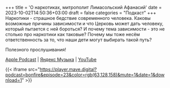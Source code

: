 +++
title = 'О наркотиках, митрополит Лимасольский Афанасий'
date = 2023-10-02T14:50:36+03:00
draft = false
categories = "Подкаст"
+++
Наркотики - страшное бедствие современного человека. Каковы возможные причины зависимости и что Церковь может дать человеку, который пытается с ней бороться? И почему тема зависимости - это не столько про наркотики как таковые? Почему мы тоже несём ответственность за то, что наши дети могут выбирать такой путь?

Полезного прослушивания!

[Apple Podcast](https://podcasts.apple.com/by/podcast/%D0%BE-%D0%BD%D0%B0%D1%80%D0%BA%D0%BE%D1%82%D0%B8%D0%BA%D0%B0%D1%85-%D0%BC%D0%B8%D1%82%D1%80%D0%BE%D0%BF%D0%BE%D0%BB%D0%B8%D1%82-%D0%BB%D0%B8%D0%BC%D0%B0%D1%81%D0%BE%D0%BB%D1%8C%D1%81%D0%BA%D0%B8%D0%B9-%D0%B0%D1%84%D0%B0%D0%BD%D0%B0%D1%81%D0%B8%D0%B9/id1670004262?i=1000629747119) | [Яндекс Музыка](https://music.yandex.ru/album/24972875/track/117856811) | [YouTube](https://youtu.be/b40Uqn3WGFE)

{{< iframe src="https://player.mave.digital?podcast=bonfire&episode=23&color=rgb(63,128,158)&mute=1&date=1&download=1" >}}